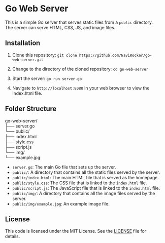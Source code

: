 # Go Web Server

This is a simple Go server that serves static files from a `public` directory. The server can serve HTML, CSS, JS, and image files.

## Installation

1. Clone this repository:
`git clone https://github.com/NaviRocker/go-web-server.git`

2. Change to the directory of the cloned repository:
`cd go-web-server`

3. Start the server:
`go run server.go`


4. Navigate to `http://localhost:8080` in your web browser to view the index.html file.

## Folder Structure
go-web-server/  
├── server.go  
└── public/  
      ├── index.html  
      ├── style.css  
      ├── script.js  
      └── img/  
          └── example.jpg  

- `server.go`: The main Go file that sets up the server.
- `public/`: A directory that contains all the static files served by the server.
- `public/index.html`: The main HTML file that is served as the homepage.
- `public/style.css`: The CSS file that is linked to the `index.html` file.
- `public/script.js`: The JavaScript file that is linked to the `index.html` file.
- `public/img/`: A directory that contains all the image files served by the server.
- `public/img/example.jpg`: An example image file.

## License

This code is licensed under the MIT License. See the [LICENSE](https://github.com/NaviRocker/Go-Web-Server/blob/main/LICENSE) file for details.





